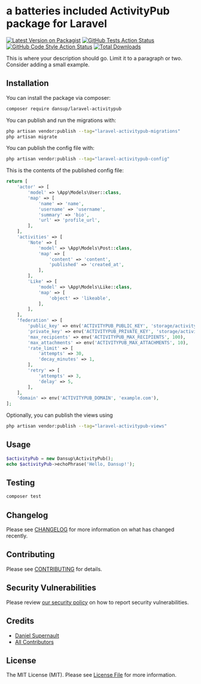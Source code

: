 # a batteries included ActivityPub package for Laravel

[![Latest Version on Packagist](https://img.shields.io/packagist/v/dansup/laravel-activitypub.svg?style=flat-square)](https://packagist.org/packages/dansup/laravel-activitypub)
[![GitHub Tests Action Status](https://img.shields.io/github/actions/workflow/status/dansup/laravel-activitypub/run-tests.yml?branch=main&label=tests&style=flat-square)](https://github.com/dansup/laravel-activitypub/actions?query=workflow%3Arun-tests+branch%3Amain)
[![GitHub Code Style Action Status](https://img.shields.io/github/actions/workflow/status/dansup/laravel-activitypub/fix-php-code-style-issues.yml?branch=main&label=code%20style&style=flat-square)](https://github.com/dansup/laravel-activitypub/actions?query=workflow%3A"Fix+PHP+code+style+issues"+branch%3Amain)
[![Total Downloads](https://img.shields.io/packagist/dt/dansup/laravel-activitypub.svg?style=flat-square)](https://packagist.org/packages/dansup/laravel-activitypub)

This is where your description should go. Limit it to a paragraph or two. Consider adding a small example.

## Installation

You can install the package via composer:

```bash
composer require dansup/laravel-activitypub
```

You can publish and run the migrations with:

```bash
php artisan vendor:publish --tag="laravel-activitypub-migrations"
php artisan migrate
```

You can publish the config file with:

```bash
php artisan vendor:publish --tag="laravel-activitypub-config"
```

This is the contents of the published config file:

```php
return [
    'actor' => [
        'model' => \App\Models\User::class,
        'map' => [
            'name' => 'name',
            'username' => 'username',
            'summary' => 'bio',
            'url' => 'profile_url',
        ],
    ],
    'activities' => [
        'Note' => [
            'model' => \App\Models\Post::class,
            'map' => [
                'content' => 'content',
                'published' => 'created_at',
            ],
        ],
        'Like' => [
            'model' => \App\Models\Like::class,
            'map' => [
                'object' => 'likeable',
            ],
        ],
    ],
    'federation' => [
        'public_key' => env('ACTIVITYPUB_PUBLIC_KEY', 'storage/activitypub/public_key.txt'),
        'private_key' => env('ACTIVITYPUB_PRIVATE_KEY', 'storage/activitypub/private_key.txt'),
        'max_recipients' => env('ACTIVITYPUB_MAX_RECIPIENTS', 100),
        'max_attachments' => env('ACTIVITYPUB_MAX_ATTACHMENTS', 10),
        'rate_limit' => [
            'attempts' => 30,
            'decay_minutes' => 1,
        ],
        'retry' => [
            'attempts' => 3,
            'delay' => 5,
        ],
    ],
    'domain' => env('ACTIVITYPUB_DOMAIN', 'example.com'),
];
```

Optionally, you can publish the views using

```bash
php artisan vendor:publish --tag="laravel-activitypub-views"
```

## Usage

```php
$activityPub = new Dansup\ActivityPub();
echo $activityPub->echoPhrase('Hello, Dansup!');
```

## Testing

```bash
composer test
```

## Changelog

Please see [CHANGELOG](CHANGELOG.md) for more information on what has changed recently.

## Contributing

Please see [CONTRIBUTING](CONTRIBUTING.md) for details.

## Security Vulnerabilities

Please review [our security policy](../../security/policy) on how to report security vulnerabilities.

## Credits

- [Daniel Supernault](https://github.com/dansup)
- [All Contributors](../../contributors)

## License

The MIT License (MIT). Please see [License File](LICENSE.md) for more information.
